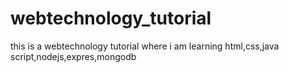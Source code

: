 # webtechnology_tutorial
this is a webtechnology tutorial where i am learning  html,css,java script,nodejs,expres,mongodb

